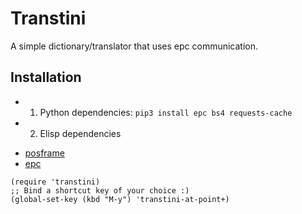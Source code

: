 # Transtini

A simple dictionary/translator that uses epc communication.

## Installation

* 1. Python dependencies: `pip3 install epc bs4 requests-cache`

* 2. Elisp dependencies

+ [posframe](https://github.com/tumashu/posframe)
+ [epc](https://github.com/kiwanami/emacs-epc)

```elisp
(require 'transtini)
;; Bind a shortcut key of your choice :)
(global-set-key (kbd "M-y") 'transtini-at-point+)
```
